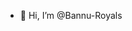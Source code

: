 - 👋 Hi, I’m @Bannu-Royals

<!---
Bannu-Royals/Bannu-Royals is a ✨ special ✨ repository because its `README.md` (this file) appears on your GitHub profile.
You can click the Preview link to take a look at your changes.
--->
